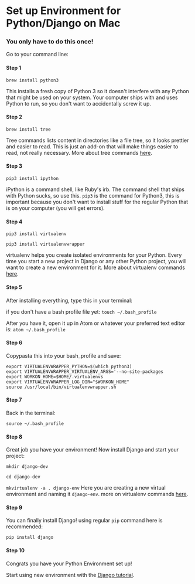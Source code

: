 # Set up Environment for Python/Django on Mac

### You only have to do this once!

Go to your command line:

#### Step 1
`brew install python3`

This installs a fresh copy of Python 3 so it doesn't interfere with any Python that might be used on your system. Your computer ships with and uses Python to run, so you don't want to accidentally screw it up.

#### Step 2
`brew install tree`

Tree commands lists content in directories like a file tree, so it looks prettier and easier to read. This is just an add-on that will make things easier to read, not really necessary. More about tree commands [here](http://www.computerhope.com/unix/tree.htm).

#### Step 3
`pip3 install ipython`

iPython is a command shell, like Ruby's irb. The command shell that ships with Python sucks, so use this.
`pip3` is the command for Python3, this is important because you don't want to install stuff for the regular Python that is on your computer (you will get errors).

#### Step 4
`pip3 install virtualenv`

`pip3 install virtualenvwrapper`

virtualenv helps you create isolated environments for your Python. Every time you start a new project in Django or any other Python project, you will want to create a new environment for it. More about virtualenv commands [here](http://docs.python-guide.org/en/latest/dev/virtualenvs/).

#### Step 5
After installing everything, type this in your terminal:

if you don't have a bash profile file yet:
`touch ~/.bash_profile`

After you have it, open it up in Atom or whatever your preferred text editor is:
`atom ~/.bash_profile`

#### Step 6
Copypasta this into your bash_profile and save:
```
export VIRTUALENVWRAPPER_PYTHON=$(which python3)
export VIRTUALENVWRAPPER_VIRTUALENV_ARGS='--no-site-packages
export WORKON_HOME=$HOME/.virtualenvs
export VIRTUALENVWRAPPER_LOG_DIR="$WORKON_HOME"
source /usr/local/bin/virtualenvwrapper.sh
```
#### Step 7 
Back in the terminal:

`source ~/.bash_profile`

#### Step 8

Great job you have your environment! Now install Django and start your project:

`mkdir django-dev`

`cd django-dev`

`mkvirtualenv -a . django-env`
Here you are creating a new virtual environment and naming it `django-env`. 
more on virtualenv commands [here](http://virtualenvwrapper.readthedocs.io/en/latest/command_ref.html).

#### Step 9

You can finally install Django! using regular `pip` command here is recommended:

`pip install django`

#### Step 10
Congrats you have your Python Environment set up!

Start using new environment with the [Django tutorial](https://docs.djangoproject.com/en/1.10/intro/tutorial01/).

